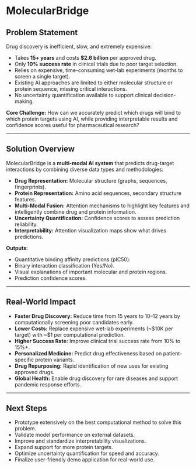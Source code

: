 # MolecularBridge

## Problem Statement

Drug discovery is inefficient, slow, and extremely expensive:

* Takes **15+ years** and costs **\$2.6 billion** per approved drug.
* Only **10% success rate** in clinical trials due to poor target selection.
* Relies on expensive, time-consuming wet-lab experiments (months to screen a single target).
* Existing AI approaches are limited to either molecular structure or protein sequence, missing critical interactions.
* No uncertainty quantification available to support clinical decision-making.

**Core Challenge:**
How can we accurately predict which drugs will bind to which protein targets using AI, while providing interpretable results and confidence scores useful for pharmaceutical research?

---

## Solution Overview

MolecularBridge is a **multi-modal AI system** that predicts drug-target interactions by combining diverse data types and methodologies:

* **Drug Representation:** Molecular structure (graphs, sequences, fingerprints).
* **Protein Representation:** Amino acid sequences, secondary structure features.
* **Multi-Modal Fusion:** Attention mechanisms to highlight key features and intelligently combine drug and protein information.
* **Uncertainty Quantification:** Confidence scores to assess prediction reliability.
* **Interpretability:** Attention visualization maps show what drives predictions.

**Outputs:**

* Quantitative binding affinity predictions (pIC50).
* Binary interaction classification (Yes/No).
* Visual explanations of important molecular and protein regions.
* Prediction confidence scores.

---

## Real-World Impact

* **Faster Drug Discovery:** Reduce time from 15 years to 10–12 years by computationally screening poor candidates early.
* **Lower Costs:** Replace expensive wet-lab experiments (\~\$10K per target) with \~\$1 per computational prediction.
* **Higher Success Rate:** Improve clinical trial success rate from 10% to 15%+.
* **Personalized Medicine:** Predict drug effectiveness based on patient-specific protein variants.
* **Drug Repurposing:** Rapid identification of new uses for existing approved drugs.
* **Global Health:** Enable drug discovery for rare diseases and support pandemic response efforts.

---

## Next Steps

* Prototype extensively on the best computational method to solve this problem.
* Validate model performance on external datasets.
* Improve and standardize interpretability visualizations.
* Expand support for more protein targets.
* Optimize uncertainty quantification for speed and accuracy.
* Finalize user-friendly demo application for real-world use.

